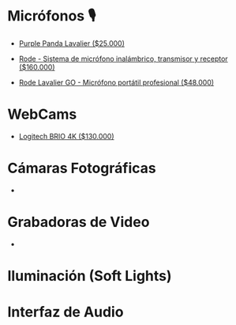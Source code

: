 # Micrófonos 🎙

+ [Purple Panda Lavalier ($25.000)](https://www.amazon.com/Purple-Panda-Lavalier-Lapel-Microphone/dp/B01MSKI46R)

+ [Rode - Sistema de micrófono inalámbrico, transmisor y receptor ($160.000)](https://www.amazon.com/-/es/Rode-micr%C3%B3fono-inal%C3%A1mbrico-transmisor-receptor/dp/B07QGGBNMN)

+ [Rode Lavalier GO - Micrófono portátil profesional ($48.000)](https://www.amazon.com/-/es/Rode-Lavalier-GO-Micr%C3%B3fono-profesional/dp/B07WM65GTF)

# WebCams 

+ [Logitech BRIO 4K ($130.000)](https://www.spdigital.cl/products/view/58773)

# Cámaras Fotográficas

+

# Grabadoras de Video

+

# Iluminación (Soft Lights)

# Interfaz de Audio